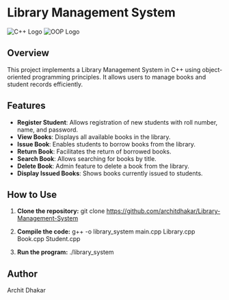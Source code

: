 # Library Management System
![C++ Logo](https://upload.wikimedia.org/wikipedia/commons/thumb/1/18/ISO_C%2B%2B_Logo.svg/40px-ISO_C%2B%2B_Logo.svg.png)
![OOP Logo](https://img.icons8.com/color/452/object-oriented-programming.png)



## Overview

This project implements a Library Management System in C++ using object-oriented programming principles. It allows users to manage books and student records efficiently.

## Features

- **Register Student**: Allows registration of new students with roll number, name, and password.
- **View Books**: Displays all available books in the library.
- **Issue Book**: Enables students to borrow books from the library.
- **Return Book**: Facilitates the return of borrowed books.
- **Search Book**: Allows searching for books by title.
- **Delete Book**: Admin feature to delete a book from the library.
- **Display Issued Books**: Shows books currently issued to students.


## How to Use

1. **Clone the repository:**
git clone https://github.com/architdhakar/Library-Management-System

2. **Compile the code:**
g++ -o library_system main.cpp Library.cpp Book.cpp Student.cpp
3. **Run the program:**
./library_system

## Author

Archit Dhakar  

